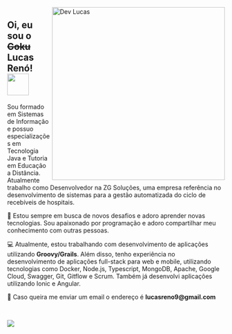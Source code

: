 <img src="https://user-images.githubusercontent.com/62509668/139310543-657db66d-86ab-4e93-a470-4a96c5813e75.gif" width="400" align="right" alt="Dev Lucas">

<h2> Oi, eu sou o <s>Goku</s> Lucas Renó! <img src="https://media.giphy.com/media/BXjqytvu9bKzCUHdzz/giphy.gif" width="50"></h2>

<p align="left"> 
  Sou formado em Sistemas de Informação e possuo especializações em Tecnologia Java e Tutoria em Educação a Distância. Atualmente trabalho como Desenvolvedor na ZG Soluções, uma empresa referência no desenvolvimento de sistemas para a gestão automatizada do ciclo de recebíveis de hospitais.
</p>

<p align="left">
   🚀 Estou sempre em busca de novos desafios e adoro aprender novas tecnologias. Sou apaixonado por programação e adoro compartilhar meu conhecimento com outras pessoas.
</p>

<p align="left">
 💻 Atualmente, estou trabalhando com desenvolvimento de aplicações utilizando <strong>Groovy/Grails</strong>. Além disso, tenho experiência no desenvolvimento de aplicações full-stack para web e mobile, utilizando tecnologias como Docker, Node.js, Typescript, MongoDB, Apache, Google Cloud, Swagger, Git, Gitflow e Scrum. Também já desenvolvi aplicações utilizando Ionic e Angular.
</p>

<p align="left">
  💌 Caso queira me enviar um email o endereço é <strong>lucasreno9@gmail.com</strong>
</p>
<br>
<p align="left">
  <a href="https://www.linkedin.com/in/lucas-ren%C3%B3-50023924" alt="Linkedin" target="_blank">
  <img src="https://img.shields.io/badge/-Linkedin-0e76a8?style=flat-square&logo=Linkedin&logoColor=white&link=https://www.linkedin.com/in/lucas-ren%C3%B3-50023924/" /></a>
</p>  
